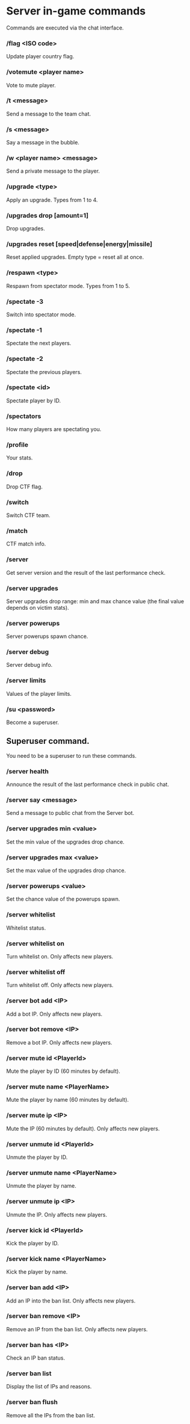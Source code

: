 # Server in-game commands

Commands are executed via the chat interface.

### /flag \<ISO code\>

Update player country flag.

### /votemute \<player name\>

Vote to mute player.

### /t \<message\>

Send a message to the team chat.

### /s \<message\>

Say a message in the bubble.

### /w \<player name\> \<message\>

Send a private message to the player.

### /upgrade \<type\>

Apply an upgrade. Types from 1 to 4.

### /upgrades drop [amount=1]

Drop upgrades.

### /upgrades reset [speed|defense|energy|missile]

Reset applied upgrades. Empty type = reset all at once.

### /respawn \<type\>

Respawn from spectator mode. Types from 1 to 5.

### /spectate -3

Switch into spectator mode.

### /spectate -1

Spectate the next players.

### /spectate -2

Spectate the previous players.

### /spectate \<id\>

Spectate player by ID.

### /spectators

How many players are spectating you.

### /profile

Your stats.

### /drop

Drop CTF flag.

### /switch

Switch CTF team.

### /match

CTF match info.

### /server

Get server version and the result of the last performance check.

### /server upgrades

Server upgrades drop range: min and max chance value (the final value depends on victim stats).

### /server powerups

Server powerups spawn chance.

### /server debug

Server debug info.

### /server limits

Values of the player limits.

### /su \<password\>

Become a superuser.

## Superuser command.

You need to be a superuser to run these commands.

### /server health

Announce the result of the last performance check in public chat.

### /server say \<message\>

Send a message to public chat from the Server bot.

### /server upgrades min \<value\>

Set the min value of the upgrades drop chance.

### /server upgrades max \<value\>

Set the max value of the upgrades drop chance.

### /server powerups \<value\>

Set the chance value of the powerups spawn.

### /server whitelist

Whitelist status.

### /server whitelist on

Turn whitelist on. Only affects new players.

### /server whitelist off

Turn whitelist off. Only affects new players.

### /server bot add \<IP\>

Add a bot IP. Only affects new players.

### /server bot remove \<IP\>

Remove a bot IP. Only affects new players.

### /server mute id \<PlayerId\>

Mute the player by ID (60 minutes by default).

### /server mute name \<PlayerName\>

Mute the player by name (60 minutes by default).

### /server mute ip \<IP\>

Mute the IP (60 minutes by default). Only affects new players.

### /server unmute id \<PlayerId\>

Unmute the player by ID.

### /server unmute name \<PlayerName\>

Unmute the player by name.

### /server unmute ip \<IP\>

Unmute the IP. Only affects new players.

### /server kick id \<PlayerId\>

Kick the player by ID.

### /server kick name \<PlayerName\>

Kick the player by name.

### /server ban add \<IP\>

Add an IP into the ban list. Only affects new players.

### /server ban remove \<IP\>

Remove an IP from the ban list. Only affects new players.

### /server ban has \<IP\>

Check an IP ban status.

### /server ban list

Display the list of IPs and reasons.

### /server ban flush

Remove all the IPs from the ban list.
